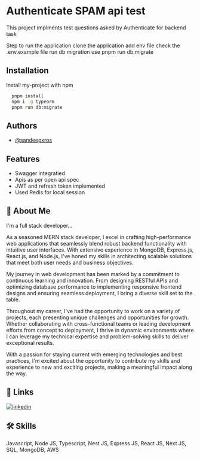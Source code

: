 
# Authenticate SPAM api test

This project implments test questions asked by Authenticate for backend task

Step to run the application 
clone the application 
add env file check the .env.example file 
run db migration use pnpm run db:migrate 
## Installation

Install my-project with npm

```bash
  pnpm install
  npm i -g typeorm
  pnpm run db:migrate
```
    
## Authors

- [@sandeepxros](https://github.com/sandeepxros)


## Features

- Swagger integratied
- Apis as per open api spec
- JWT and refresh token implemented
- Used Redis for local session


## 🚀 About Me
I'm a full stack developer...

As a seasoned MERN stack developer, I excel in crafting high-performance web applications that seamlessly blend robust backend functionality with intuitive user interfaces. With extensive experience in MongoDB, Express.js, React.js, and Node.js, I've honed my skills in architecting scalable solutions that meet both user needs and business objectives.

My journey in web development has been marked by a commitment to continuous learning and innovation. From designing RESTful APIs and optimizing database performance to implementing responsive frontend designs and ensuring seamless deployment, I bring a diverse skill set to the table.

Throughout my career, I've had the opportunity to work on a variety of projects, each presenting unique challenges and opportunities for growth. Whether collaborating with cross-functional teams or leading development efforts from concept to deployment, I thrive in dynamic environments where I can leverage my technical expertise and problem-solving skills to deliver exceptional results.

With a passion for staying current with emerging technologies and best practices, I'm excited about the opportunity to contribute my skills and experience to new and exciting projects, making a meaningful impact along the way.
## 🔗 Links
[![linkedin](https://img.shields.io/badge/linkedin-0A66C2?style=for-the-badge&logo=linkedin&logoColor=white)](https://www.linkedin.com/in/sandeepkumarsoni)



## 🛠 Skills
Javascript, Node JS, Typescript, Nest JS, Express JS, React JS, Next JS, SQL, MongoDB, AWS

